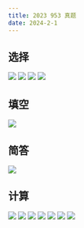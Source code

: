 ```yaml
---
title: 2023 953 真题
date: 2024-2-1
---
```


## 选择

<img src="./assets/image-20240201143055574.png">

<img src="./assets/image-20240201143114681.png">

<img src="./assets/image-20240201143154819.png">

<img src="./assets/image-20240201143212895.png">

## 填空

<img src="./assets/image-20240201143235129.png">

## 简答

<img src="./assets/image-20240201143253336.png">

## 计算

<img src="./assets/image-20240201143310742.png">

<img src="./assets/image-20240201143351284.png">

<img src="./assets/image-20240201143415012.png">

<img src="./assets/image-20240201143442903.png">

<img src="./assets/image-20240201143504722.png">

<img src="./assets/image-20240201143521795.png">

<img src="./assets/image-20240201143535539.png">
